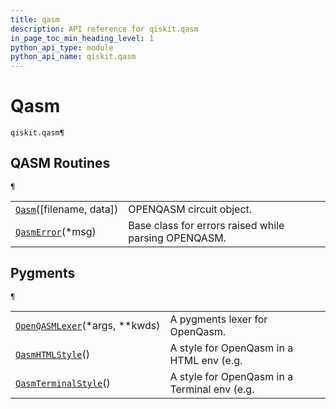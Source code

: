 ```yaml
---
title: qasm
description: API reference for qiskit.qasm
in_page_toc_min_heading_level: 1
python_api_type: module
python_api_name: qiskit.qasm
---
```


<span id="module-qiskit.qasm" />

<span id="qiskit-qasm" />

# Qasm

<span id="module-qiskit.qasm" />

`qiskit.qasm¶`

## QASM Routines

<span id="module-qiskit.qasm" />

`¶`

|                                                                     |                                                      |
| ------------------------------------------------------------------- | ---------------------------------------------------- |
| [`Qasm`](qiskit.qasm.Qasm "qiskit.qasm.Qasm")(\[filename, data])    | OPENQASM circuit object.                             |
| [`QasmError`](qiskit.qasm.QasmError "qiskit.qasm.QasmError")(\*msg) | Base class for errors raised while parsing OPENQASM. |

## Pygments

<span id="module-qiskit.qasm" />

`¶`

|                                                                                            |                                              |
| ------------------------------------------------------------------------------------------ | -------------------------------------------- |
| [`OpenQASMLexer`](qiskit.qasm.OpenQASMLexer "qiskit.qasm.OpenQASMLexer")(\*args, \*\*kwds) | A pygments lexer for OpenQasm.               |
| [`QasmHTMLStyle`](qiskit.qasm.QasmHTMLStyle "qiskit.qasm.QasmHTMLStyle")()                 | A style for OpenQasm in a HTML env (e.g.     |
| [`QasmTerminalStyle`](qiskit.qasm.QasmTerminalStyle "qiskit.qasm.QasmTerminalStyle")()     | A style for OpenQasm in a Terminal env (e.g. |

